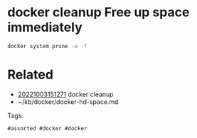 # docker cleanup Free up space immediately
```bash
docker system prune -a -f
```

# Related

- [20221003151271](/zet/20221003151271/README.md) docker cleanup
- ~/kb/docker/docker-hd-space.md

Tags:

    #assorted #docker #docker

